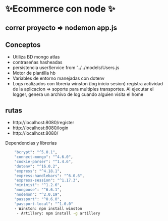 # ✨Ecommerce con node ✨
##  correr proyecto =>  nodemon app.js 



## Conceptos
- Utiliza BD mongo atlas
- contraseñas hasheadas 
- persistencia userService from '../../models/Users.js
- Motor de plantilla hb
- Variables de entorno manejadas con dotenv 
- Logs realizados con libreria winston (log inicio sesion) registra actividad de la aplicacion => soporte para multiples transportes. Al ejecutar el logger, genera un archivo de log cuando alguien visita el home

## rutas
- http://localhost:8080/register
- http://localhost:8080/login
- http://localhost:8080/

Dependencias y librerias

```sh
    "bcrypt": "^5.0.1",
    "connect-mongo": "^4.6.0",
    "cookie-parser": "^1.4.6",
    "dotenv": "^16.0.2",
    "express": "^4.18.1",
    "express-handlebars": "^6.0.6",
    "express-session": "^1.17.3",
    "minimist": "^1.2.6",
    "mongoose": "^6.6.1",
    "nodemon": "^2.0.19",
    "passport": "^0.6.0",
    "passport-local": "^1.0.0"
    - Winston: npm install winston
     - Artillery: npm install -g artillery


```
